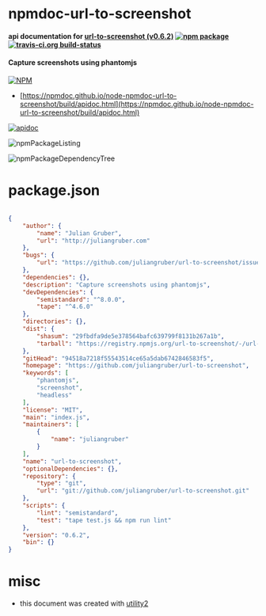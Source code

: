 # npmdoc-url-to-screenshot

#### api documentation for  [url-to-screenshot (v0.6.2)](https://github.com/juliangruber/url-to-screenshot)  [![npm package](https://img.shields.io/npm/v/npmdoc-url-to-screenshot.svg?style=flat-square)](https://www.npmjs.org/package/npmdoc-url-to-screenshot) [![travis-ci.org build-status](https://api.travis-ci.org/npmdoc/node-npmdoc-url-to-screenshot.svg)](https://travis-ci.org/npmdoc/node-npmdoc-url-to-screenshot)

#### Capture screenshots using phantomjs

[![NPM](https://nodei.co/npm/url-to-screenshot.png?downloads=true&downloadRank=true&stars=true)](https://www.npmjs.com/package/url-to-screenshot)

- [https://npmdoc.github.io/node-npmdoc-url-to-screenshot/build/apidoc.html](https://npmdoc.github.io/node-npmdoc-url-to-screenshot/build/apidoc.html)

[![apidoc](https://npmdoc.github.io/node-npmdoc-url-to-screenshot/build/screenCapture.buildCi.browser.%252Ftmp%252Fbuild%252Fapidoc.html.png)](https://npmdoc.github.io/node-npmdoc-url-to-screenshot/build/apidoc.html)

![npmPackageListing](https://npmdoc.github.io/node-npmdoc-url-to-screenshot/build/screenCapture.npmPackageListing.svg)

![npmPackageDependencyTree](https://npmdoc.github.io/node-npmdoc-url-to-screenshot/build/screenCapture.npmPackageDependencyTree.svg)



# package.json

```json

{
    "author": {
        "name": "Julian Gruber",
        "url": "http://juliangruber.com"
    },
    "bugs": {
        "url": "https://github.com/juliangruber/url-to-screenshot/issues"
    },
    "dependencies": {},
    "description": "Capture screenshots using phantomjs",
    "devDependencies": {
        "semistandard": "^8.0.0",
        "tape": "^4.6.0"
    },
    "directories": {},
    "dist": {
        "shasum": "29fbdfa9de5e378564bafc639799f8131b267a1b",
        "tarball": "https://registry.npmjs.org/url-to-screenshot/-/url-to-screenshot-0.6.2.tgz"
    },
    "gitHead": "94518a7218f55543514ce65a5dab6742846583f5",
    "homepage": "https://github.com/juliangruber/url-to-screenshot",
    "keywords": [
        "phantomjs",
        "screenshot",
        "headless"
    ],
    "license": "MIT",
    "main": "index.js",
    "maintainers": [
        {
            "name": "juliangruber"
        }
    ],
    "name": "url-to-screenshot",
    "optionalDependencies": {},
    "repository": {
        "type": "git",
        "url": "git://github.com/juliangruber/url-to-screenshot.git"
    },
    "scripts": {
        "lint": "semistandard",
        "test": "tape test.js && npm run lint"
    },
    "version": "0.6.2",
    "bin": {}
}
```



# misc
- this document was created with [utility2](https://github.com/kaizhu256/node-utility2)
